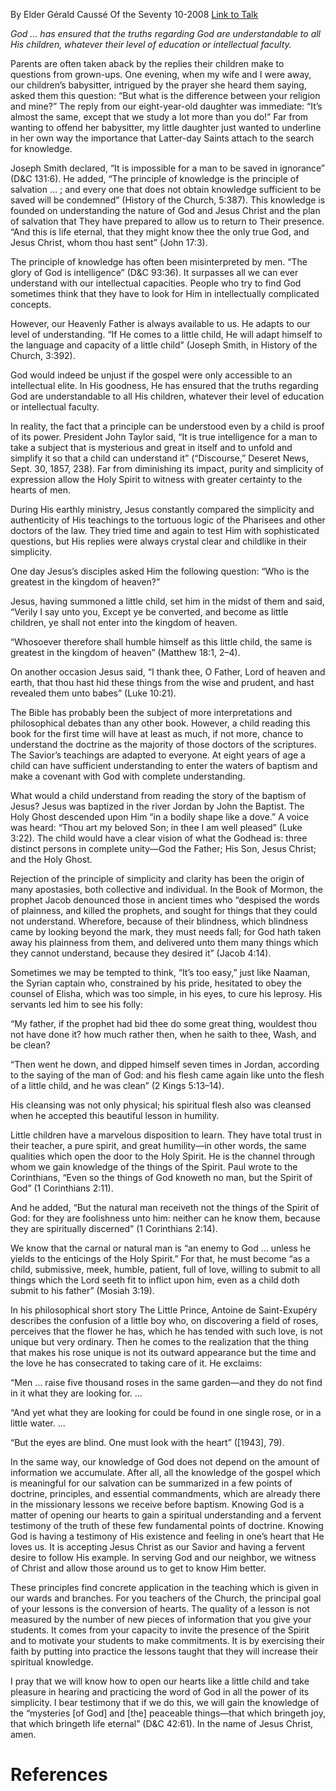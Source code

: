 By Elder Gérald Caussé
Of the Seventy
10-2008
[Link to Talk](https://www.churchofjesuschrist.org/study/general-conference/2008/10/even-a-child-can-understand?lang=eng)

_God … has ensured that the truths regarding God are understandable to all His children, whatever their level of education or intellectual faculty._

Parents are often taken aback by the replies their children make to questions from grown-ups. One evening, when my wife and I were away, our children’s babysitter, intrigued by the prayer she heard them saying, asked them this question: “But what is the difference between your religion and mine?” The reply from our eight-year-old daughter was immediate: “It’s almost the same, except that we study a lot more than you do!” Far from wanting to offend her babysitter, my little daughter just wanted to underline in her own way the importance that Latter-day Saints attach to the search for knowledge.

Joseph Smith declared, “It is impossible for a man to be saved in ignorance” (D&C 131:6). He added, “The principle of knowledge is the principle of salvation … ; and every one that does not obtain knowledge sufficient to be saved will be condemned” (History of the Church, 5:387). This knowledge is founded on understanding the nature of God and Jesus Christ and the plan of salvation that They have prepared to allow us to return to Their presence. “And this is life eternal, that they might know thee the only true God, and Jesus Christ, whom thou hast sent” (John 17:3).

The principle of knowledge has often been misinterpreted by men. “The glory of God is intelligence” (D&C 93:36). It surpasses all we can ever understand with our intellectual capacities. People who try to find God sometimes think that they have to look for Him in intellectually complicated concepts.

However, our Heavenly Father is always available to us. He adapts to our level of understanding. “If He comes to a little child, He will adapt himself to the language and capacity of a little child” (Joseph Smith, in History of the Church, 3:392).

God would indeed be unjust if the gospel were only accessible to an intellectual elite. In His goodness, He has ensured that the truths regarding God are understandable to all His children, whatever their level of education or intellectual faculty.

In reality, the fact that a principle can be understood even by a child is proof of its power. President John Taylor said, “It is true intelligence for a man to take a subject that is mysterious and great in itself and to unfold and simplify it so that a child can understand it” (“Discourse,” Deseret News, Sept. 30, 1857, 238). Far from diminishing its impact, purity and simplicity of expression allow the Holy Spirit to witness with greater certainty to the hearts of men.

During His earthly ministry, Jesus constantly compared the simplicity and authenticity of His teachings to the tortuous logic of the Pharisees and other doctors of the law. They tried time and again to test Him with sophisticated questions, but His replies were always crystal clear and childlike in their simplicity.

One day Jesus’s disciples asked Him the following question: “Who is the greatest in the kingdom of heaven?”

Jesus, having summoned a little child, set him in the midst of them and said, “Verily I say unto you, Except ye be converted, and become as little children, ye shall not enter into the kingdom of heaven.

“Whosoever therefore shall humble himself as this little child, the same is greatest in the kingdom of heaven” (Matthew 18:1, 2–4).

On another occasion Jesus said, “I thank thee, O Father, Lord of heaven and earth, that thou hast hid these things from the wise and prudent, and hast revealed them unto babes” (Luke 10:21).

The Bible has probably been the subject of more interpretations and philosophical debates than any other book. However, a child reading this book for the first time will have at least as much, if not more, chance to understand the doctrine as the majority of those doctors of the scriptures. The Savior’s teachings are adapted to everyone. At eight years of age a child can have sufficient understanding to enter the waters of baptism and make a covenant with God with complete understanding.

What would a child understand from reading the story of the baptism of Jesus? Jesus was baptized in the river Jordan by John the Baptist. The Holy Ghost descended upon Him “in a bodily shape like a dove.” A voice was heard: “Thou art my beloved Son; in thee I am well pleased” (Luke 3:22). The child would have a clear vision of what the Godhead is: three distinct persons in complete unity—God the Father; His Son, Jesus Christ; and the Holy Ghost.

Rejection of the principle of simplicity and clarity has been the origin of many apostasies, both collective and individual. In the Book of Mormon, the prophet Jacob denounced those in ancient times who “despised the words of plainness, and killed the prophets, and sought for things that they could not understand. Wherefore, because of their blindness, which blindness came by looking beyond the mark, they must needs fall; for God hath taken away his plainness from them, and delivered unto them many things which they cannot understand, because they desired it” (Jacob 4:14).

Sometimes we may be tempted to think, “It’s too easy,” just like Naaman, the Syrian captain who, constrained by his pride, hesitated to obey the counsel of Elisha, which was too simple, in his eyes, to cure his leprosy. His servants led him to see his folly:

“My father, if the prophet had bid thee do some great thing, wouldest thou not have done it? how much rather then, when he saith to thee, Wash, and be clean?

“Then went he down, and dipped himself seven times in Jordan, according to the saying of the man of God: and his flesh came again like unto the flesh of a little child, and he was clean” (2 Kings 5:13–14).

His cleansing was not only physical; his spiritual flesh also was cleansed when he accepted this beautiful lesson in humility.

Little children have a marvelous disposition to learn. They have total trust in their teacher, a pure spirit, and great humility—in other words, the same qualities which open the door to the Holy Spirit. He is the channel through whom we gain knowledge of the things of the Spirit. Paul wrote to the Corinthians, “Even so the things of God knoweth no man, but the Spirit of God” (1 Corinthians 2:11).

And he added, “But the natural man receiveth not the things of the Spirit of God: for they are foolishness unto him: neither can he know them, because they are spiritually discerned” (1 Corinthians 2:14).

We know that the carnal or natural man is “an enemy to God … unless he yields to the enticings of the Holy Spirit.” For that, he must become “as a child, submissive, meek, humble, patient, full of love, willing to submit to all things which the Lord seeth fit to inflict upon him, even as a child doth submit to his father” (Mosiah 3:19).

In his philosophical short story The Little Prince, Antoine de Saint-Exupéry describes the confusion of a little boy who, on discovering a field of roses, perceives that the flower he has, which he has tended with such love, is not unique but very ordinary. Then he comes to the realization that the thing that makes his rose unique is not its outward appearance but the time and the love he has consecrated to taking care of it. He exclaims:

“Men … raise five thousand roses in the same garden—and they do not find in it what they are looking for. …

“And yet what they are looking for could be found in one single rose, or in a little water. …

“But the eyes are blind. One must look with the heart” ([1943], 79).

In the same way, our knowledge of God does not depend on the amount of information we accumulate. After all, all the knowledge of the gospel which is meaningful for our salvation can be summarized in a few points of doctrine, principles, and essential commandments, which are already there in the missionary lessons we receive before baptism. Knowing God is a matter of opening our hearts to gain a spiritual understanding and a fervent testimony of the truth of these few fundamental points of doctrine. Knowing God is having a testimony of His existence and feeling in one’s heart that He loves us. It is accepting Jesus Christ as our Savior and having a fervent desire to follow His example. In serving God and our neighbor, we witness of Christ and allow those around us to get to know Him better.

These principles find concrete application in the teaching which is given in our wards and branches. For you teachers of the Church, the principal goal of your lessons is the conversion of hearts. The quality of a lesson is not measured by the number of new pieces of information that you give your students. It comes from your capacity to invite the presence of the Spirit and to motivate your students to make commitments. It is by exercising their faith by putting into practice the lessons taught that they will increase their spiritual knowledge.

I pray that we will know how to open our hearts like a little child and take pleasure in hearing and practicing the word of God in all the power of its simplicity. I bear testimony that if we do this, we will gain the knowledge of the “mysteries [of God] and [the] peaceable things—that which bringeth joy, that which bringeth life eternal” (D&C 42:61). In the name of Jesus Christ, amen.

# References
